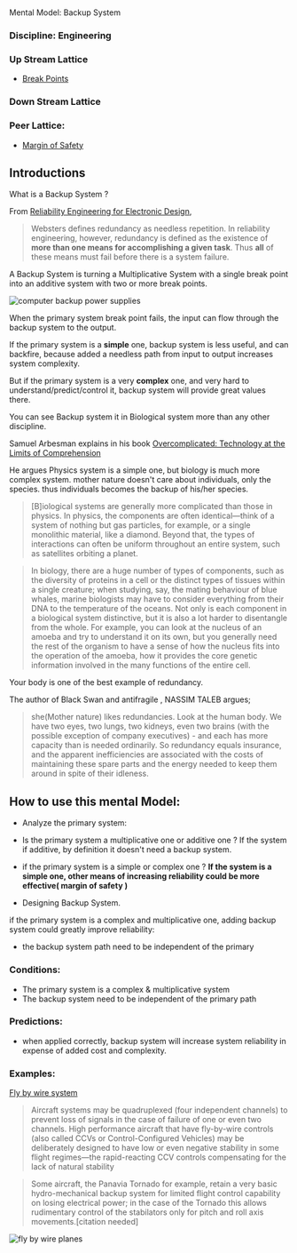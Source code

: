 #
Mental Model: Backup System


### Discipline: Engineering

### Up Stream Lattice

* [Break Points][1]

### Down Stream Lattice

### Peer Lattice:

* [Margin of Safety][2]

## Introductions

What is a Backup System ?

From [Reliability Engineering for Electronic Design](https://www.amazon.com/gp/product/0824775716),

> Websters defines redundancy as needless repetition. In reliability engineering, however, redundancy is defined as the existence of **more than one means for accomplishing a given task**. Thus **all** of these means must fail before there is a system failure.

A Backup System is turning a Multiplicative System with a single break point into an additive system with two or more break points.

![computer backup power supplies](https://upload.wikimedia.org/wikipedia/commons/5/54/PC-Netzteil_%28redundant%29.jpg)

When the primary system break point fails, the input can flow through the backup system to the output.

If the primary system is a **simple** one, backup system is less useful, and can backfire, because added a needless path from input to output increases system complexity.

But if the primary system is a very **complex** one, and very hard to understand/predict/control it, backup system will provide great values there.

You can see Backup system it in Biological system more than any other discipline.

Samuel Arbesman explains in his book [Overcomplicated: Technology at the Limits of Comprehension](https://www.amazon.com/dp/1591847761/)

He argues Physics system is a simple one, but biology is much more complex system. mother nature doesn't care about individuals, only the species. thus individuals becomes the backup of his/her species.


>[B]iological systems are generally more complicated than those in physics. In physics, the components are often identical—think of a system of nothing but gas particles, for example, or a single monolithic material, like a diamond. Beyond that, the types of interactions can often be uniform throughout an entire system, such as satellites orbiting a planet.


> In biology, there are a huge number of types of components, such as the diversity of proteins in a cell or the distinct types of tissues within a single creature; when studying, say, the mating behaviour of blue whales, marine biologists may have to consider everything from their DNA to the temperature of the oceans. Not only is each component in a biological system distinctive, but it is also a lot harder to disentangle from the whole. For example, you can look at the nucleus of an amoeba and try to understand it on its own, but you generally need the rest of the organism to have a sense of how the nucleus fits into the operation of the amoeba, how it provides the core genetic information involved in the many functions of the entire cell.

Your body is one of the best example of redundancy.

The author of Black Swan and antifragile , NASSIM TALEB argues;

> she(Mother nature) likes redundancies. Look at the human body. We have two eyes, two lungs, two kidneys, even two brains (with the possible exception of company executives) - and each has more capacity than is needed ordinarily. So redundan­cy equals insurance, and the apparent inefficiencies are associated with the costs of maintain­ing these spare parts and the energy needed to keep them around in spite of their idleness.


## How to use this mental Model:

* Analyze the primary system:

* Is the primary system a multiplicative one or additive one ?
If the system if additive, by definition it doesn't need a backup system.

* if the primary system is a simple or complex one ?
**If the system is a simple one, other means of increasing reliability could be more effective( margin of safety )**

* Designing Backup System.

if the primary system is a complex and multiplicative one, adding backup system could greatly improve reliability:

* the backup system path need to be independent of the primary


### Conditions:

* The primary system is a complex & multiplicative system
* The backup system need to be independent of the primary path


### Predictions:

* when applied correctly, backup system will increase system reliability in expense of added cost and complexity.


### Examples:

[Fly by wire system](https://en.wikipedia.org/wiki/Fly-by-wire)

> Aircraft systems may be quadruplexed (four independent channels) to prevent loss of signals in the case of failure of one or even two channels. High performance aircraft that have fly-by-wire controls (also called CCVs or Control-Configured Vehicles) may be deliberately designed to have low or even negative stability in some flight regimes—the rapid-reacting CCV controls compensating for the lack of natural stability

> Some aircraft, the Panavia Tornado for example, retain a very basic hydro-mechanical backup system for limited flight control capability on losing electrical power; in the case of the Tornado this allows rudimentary control of the stabilators only for pitch and roll axis movements.[citation needed]


![fly by wire planes](https://upload.wikimedia.org/wikipedia/commons/a/a8/Avro_Arrow_rollout.jpg)






[1]: http://www.rationalpov.com/mental-model-engineeringbreak-point/
[2]: http://www.rationalpov.com/mental-model-engineering-margin-of-safety/
